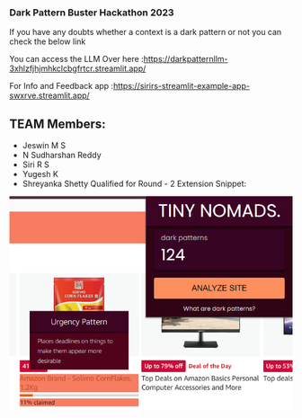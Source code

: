 ### Dark Pattern Buster Hackathon 2023

If you have any doubts whether a context is a dark pattern or not you can check the below link 


You can access the LLM Over here :https://darkpatternllm-3xhlzfjhjmhkclcbgfrtcr.streamlit.app/

For Info and Feedback app :https://sirirs-streamlit-example-app-swxrve.streamlit.app/

## TEAM Members:
- Jeswin M S
- N Sudharshan Reddy
- Siri R S
- Yugesh K
- Shreyanka Shetty
Qualified for Round - 2
Extension Snippet:



![Extension ScreenShot](https://github.com/JeswinMS4/DPBH_MSRIT_TINY_NOMADS/blob/main/screenshot1.png)
